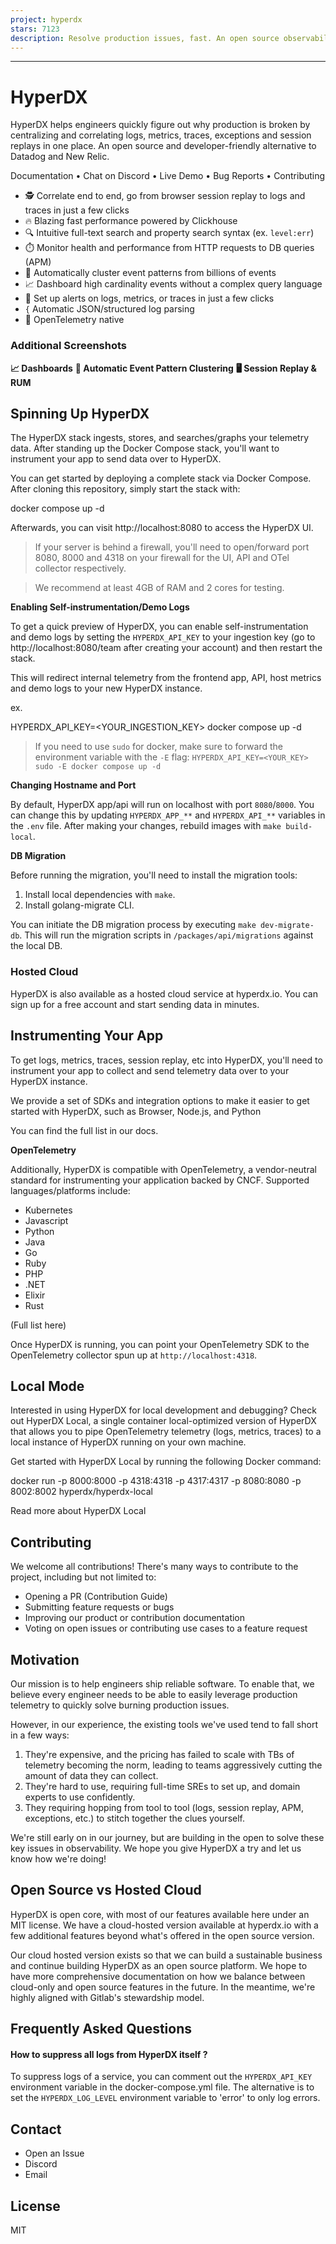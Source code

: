 ```yaml
---
project: hyperdx
stars: 7123
description: Resolve production issues, fast. An open source observability platform unifying session replays, logs, metrics, traces and errors powered by Clickhouse and OpenTelemetry.
---
```


* * *

HyperDX
=======

HyperDX helps engineers quickly figure out why production is broken by centralizing and correlating logs, metrics, traces, exceptions and session replays in one place. An open source and developer-friendly alternative to Datadog and New Relic.

Documentation • Chat on Discord • Live Demo • Bug Reports • Contributing

-   🕵️ Correlate end to end, go from browser session replay to logs and traces in just a few clicks
-   🔥 Blazing fast performance powered by Clickhouse
-   🔍 Intuitive full-text search and property search syntax (ex. `level:err`)
-   ⏱️ Monitor health and performance from HTTP requests to DB queries (APM)
-   🤖 Automatically cluster event patterns from billions of events
-   📈 Dashboard high cardinality events without a complex query language
-   🔔 Set up alerts on logs, metrics, or traces in just a few clicks
-   `{` Automatic JSON/structured log parsing
-   🔭 OpenTelemetry native

  

### Additional Screenshots

**📈 Dashboards** **🤖 Automatic Event Pattern Clustering** **🖥️ Session Replay & RUM**

Spinning Up HyperDX
-------------------

The HyperDX stack ingests, stores, and searches/graphs your telemetry data. After standing up the Docker Compose stack, you'll want to instrument your app to send data over to HyperDX.

You can get started by deploying a complete stack via Docker Compose. After cloning this repository, simply start the stack with:

docker compose up -d

Afterwards, you can visit http://localhost:8080 to access the HyperDX UI.

> If your server is behind a firewall, you'll need to open/forward port 8080, 8000 and 4318 on your firewall for the UI, API and OTel collector respectively.

> We recommend at least 4GB of RAM and 2 cores for testing.

**Enabling Self-instrumentation/Demo Logs**

To get a quick preview of HyperDX, you can enable self-instrumentation and demo logs by setting the `HYPERDX_API_KEY` to your ingestion key (go to http://localhost:8080/team after creating your account) and then restart the stack.

This will redirect internal telemetry from the frontend app, API, host metrics and demo logs to your new HyperDX instance.

ex.

HYPERDX\_API\_KEY=<YOUR\_INGESTION\_KEY\> docker compose up -d

> If you need to use `sudo` for docker, make sure to forward the environment variable with the `-E` flag: `HYPERDX_API_KEY=<YOUR_KEY> sudo -E docker compose up -d`

**Changing Hostname and Port**

By default, HyperDX app/api will run on localhost with port `8080`/`8000`. You can change this by updating `HYPERDX_APP_**` and `HYPERDX_API_**` variables in the `.env` file. After making your changes, rebuild images with `make build-local`.

**DB Migration**

Before running the migration, you'll need to install the migration tools:

1.  Install local dependencies with `make`.
2.  Install golang-migrate CLI.

You can initiate the DB migration process by executing `make dev-migrate-db`. This will run the migration scripts in `/packages/api/migrations` against the local DB.

### Hosted Cloud

HyperDX is also available as a hosted cloud service at hyperdx.io. You can sign up for a free account and start sending data in minutes.

Instrumenting Your App
----------------------

To get logs, metrics, traces, session replay, etc into HyperDX, you'll need to instrument your app to collect and send telemetry data over to your HyperDX instance.

We provide a set of SDKs and integration options to make it easier to get started with HyperDX, such as Browser, Node.js, and Python

You can find the full list in our docs.

**OpenTelemetry**

Additionally, HyperDX is compatible with OpenTelemetry, a vendor-neutral standard for instrumenting your application backed by CNCF. Supported languages/platforms include:

-   Kubernetes
-   Javascript
-   Python
-   Java
-   Go
-   Ruby
-   PHP
-   .NET
-   Elixir
-   Rust

(Full list here)

Once HyperDX is running, you can point your OpenTelemetry SDK to the OpenTelemetry collector spun up at `http://localhost:4318`.

Local Mode
----------

Interested in using HyperDX for local development and debugging? Check out HyperDX Local, a single container local-optimized version of HyperDX that allows you to pipe OpenTelemetry telemetry (logs, metrics, traces) to a local instance of HyperDX running on your own machine.

Get started with HyperDX Local by running the following Docker command:

docker run -p 8000:8000 -p 4318:4318 -p 4317:4317 -p 8080:8080 -p 8002:8002 hyperdx/hyperdx-local

Read more about HyperDX Local

Contributing
------------

We welcome all contributions! There's many ways to contribute to the project, including but not limited to:

-   Opening a PR (Contribution Guide)
-   Submitting feature requests or bugs
-   Improving our product or contribution documentation
-   Voting on open issues or contributing use cases to a feature request

Motivation
----------

Our mission is to help engineers ship reliable software. To enable that, we believe every engineer needs to be able to easily leverage production telemetry to quickly solve burning production issues.

However, in our experience, the existing tools we've used tend to fall short in a few ways:

1.  They're expensive, and the pricing has failed to scale with TBs of telemetry becoming the norm, leading to teams aggressively cutting the amount of data they can collect.
2.  They're hard to use, requiring full-time SREs to set up, and domain experts to use confidently.
3.  They requiring hopping from tool to tool (logs, session replay, APM, exceptions, etc.) to stitch together the clues yourself.

We're still early on in our journey, but are building in the open to solve these key issues in observability. We hope you give HyperDX a try and let us know how we're doing!

Open Source vs Hosted Cloud
---------------------------

HyperDX is open core, with most of our features available here under an MIT license. We have a cloud-hosted version available at hyperdx.io with a few additional features beyond what's offered in the open source version.

Our cloud hosted version exists so that we can build a sustainable business and continue building HyperDX as an open source platform. We hope to have more comprehensive documentation on how we balance between cloud-only and open source features in the future. In the meantime, we're highly aligned with Gitlab's stewardship model.

Frequently Asked Questions
--------------------------

#### How to suppress all logs from HyperDX itself ?

To suppress logs of a service, you can comment out the `HYPERDX_API_KEY` environment variable in the docker-compose.yml file. The alternative is to set the `HYPERDX_LOG_LEVEL` environment variable to 'error' to only log errors.

Contact
-------

-   Open an Issue
-   Discord
-   Email

License
-------

MIT
